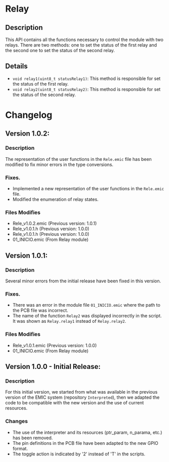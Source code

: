 # Relay 
## Description
This API contains all the functions necessary to control the module with two relays.
There are two methods: one to set the status of the first relay and the second one to set the status of the second relay.

## Details
- `void relay1(uint8_t statusRelay1)`: This method is responsible for set the status of the first relay.
- `void relay2(uint8_t statusRelay2)`: This method is responsible for set the status of the second relay.
  
# Changelog
## Version 1.0.2:
### Description
The representation of the user functions in the `Rele.emic` file has been modified to fix minor errors in the type conversions. 

### Fixes.
- Implemented a new representation of the user functions in the `Rele.emic` file.
- Modified the enumeration of relay states.

### Files Modifies
- Rele_v1.0.2.emic (Previous version: 1.0.1)
- Rele_v1.0.1.h (Previous version: 1.0.0)
- Rele_v1.0.1.h (Previous version: 1.0.0)
- 01_INICIO.emic (From Relay module)

## Version 1.0.1:
### Description
Several minor errors from the initial release have been fixed in this version.

### Fixes.
- There was an error in the module file `01_INICIO.emic` where the path to the PCB file was incorrect.
- The name of the function `Relay2` was displayed incorrectly in the script. It was shown as `Relay.relay1` instead of `Relay.relay2`.

### Files Modifies
- Rele_v1.0.1.emic (Previous version: 1.0.0)
- 01_INICIO.emic (From Relay module)

## Version 1.0.0 - Initial Release:
### Description
For this initial version, we started from what was available in the previous version of the EMIC system (repository `Interpreted`), then we adapted the code to be compatible with the new version and the use of current resources.

### Changes
- The use of the interpreter and its resources (ptr_param, n_parama, etc.) has been removed.
- The pin definitions in the PCB file have been adapted to the new GPIO format.
- The toggle action is indicated by '2' instead of 'T' in the scripts.